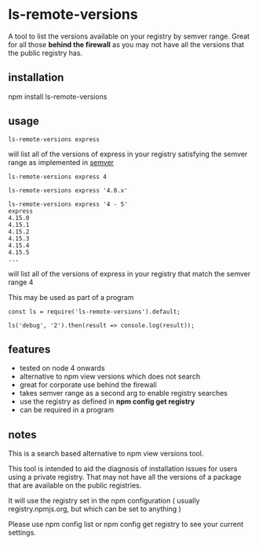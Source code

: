 # ls-remote-versions

A tool to list the versions available on your registry by semver range. Great for all those **behind the firewall** as you may not have all
the versions that the public registry has.

## installation

npm install ls-remote-versions

## usage

```
ls-remote-versions express
```

will list all of the versions of express in your registry satisfying the semver range as implemented in [semver](https://www.npmjs.com/package/semver)

```
ls-remote-versions express 4
```

```
ls-remote-versions express '4.0.x'
```

```
ls-remote-versions express '4 - 5'
express
4.15.0
4.15.1
4.15.2
4.15.3
4.15.4
4.15.5
...
```

will list all of the versions of express in your registry that match the semver range 4

This may be used as part of a program

```
const ls = require('ls-remote-versions').default;

ls('debug', '2').then(result => console.log(result));
```


## features

- tested on node 4 onwards
- alternative to npm view <package-name> versions which does not search
- great for corporate use behind the firewall
- takes semver range as a second arg to enable registry searches
- use the registry as defined in **npm config get registry**
- can be required in a program


## notes

This is a search based alternative to npm view <package-name> versions tool.

This tool is intended to aid the diagnosis of installation issues for users using a private registry. That may not have
all the versions of a package that are available on the public registries.

It will use the registry set in the npm configuration ( usually registry.npmjs.org, but which can be set to anything )

Please use npm config list or npm config get registry to see your current settings.
